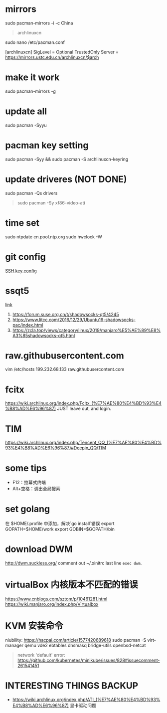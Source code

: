 # mirrors
sudo pacman-mirrors -i -c China

> archlinuxcn

sudo nano /etc/pacman.conf

[archlinuxcn]
SigLevel = Optional TrustedOnly
Server = https://mirrors.ustc.edu.cn/archlinuxcn/$arch

# make it work
sudo pacman-mirrors -g

# update all
sudo pacman -Syyu

# pacman key setting
sudo pacman -Syy && sudo pacman -S archlinuxcn-keyring


# update driveres (NOT DONE)
sudo pacman -Qs drivers
> sudo pacman -Sy xf86-video-ati

# time set
sudo ntpdate cn.pool.ntp.org
sudo hwclock -W

# git config
[SSH key config](https://blog.csdn.net/u013778905/article/details/83501204)

# ssqt5
[link](https://github.com/shadowsocks/shadowsocks-qt5/issues/764)
1. https://forum.suse.org.cn/t/shadowsocks-qt5/4245
2. https://www.litcc.com/2016/12/29/Ubuntu16-shadowsocks-pac/index.html
3. https://zcla.top/views/category/linux/2019/manjaro%E5%AE%89%E8%A3%85shadowsocks-qt5.html

# raw.githubusercontent.com
vim /etc/hosts
199.232.68.133 raw.githubusercontent.com

# fcitx
https://wiki.archlinux.org/index.php/Fcitx_(%E7%AE%80%E4%BD%93%E4%B8%AD%E6%96%87)
JUST leave out, and login.

# TIM
https://wiki.archlinux.org/index.php/Tencent_QQ_(%E7%AE%80%E4%BD%93%E4%B8%AD%E6%96%87)#Deepin_QQ/TIM

# some tips
- F12：拉幕式终端
- Alt+空格：调出全局搜索

# set golang
在 $HOME/.profile 中添加，解决`go install`错误
export GOPATH=$HOME/work
export GOBIN=$GOPATH/bin

# download DWM
http://dwm.suckless.org/
comment out ~/.xinitrc last line `exec dwm`.

# virtualBox 内核版本不匹配的错误
https://www.cnblogs.com/sztom/p/10461281.html
https://wiki.manjaro.org/index.php/Virtualbox

# KVM 安装命令
niubility: https://hacpai.com/article/1577420689618
sudo pacman -S virt-manager qemu vde2 ebtables dnsmasq bridge-utils openbsd-netcat
> network 'default' error: https://github.com/kubernetes/minikube/issues/828#issuecomment-261541451

# INTERESTING THINGS BACKUP
- https://wiki.archlinux.org/index.php/ATI_(%E7%AE%80%E4%BD%93%E4%B8%AD%E6%96%87)  显卡驱动问题 
